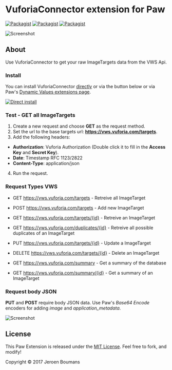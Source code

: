 # VuforiaConnector extension for Paw 
[![Packagist](https://img.shields.io/badge/license-MIT-00aaff.svg?style=flat-square)](https://github.com/jeroenboumans/Paw-VuforiaConnector/blob/master/LICENSE) [![Packagist](https://img.shields.io/github/stars/jeroenboumans/Paw-VuforiaConnector.svg?style=flat-square)](https://github.com/jeroenboumans/Paw-VuforiaConnector/stargazers) [![Packagist](https://img.shields.io/github/issues/jeroenboumans/Paw-VuforiaConnector.svg?style=flat-square)](https://github.com/jeroenboumans/Paw-VuforiaConnector/issues)

![Screenshot](https://raw.githubusercontent.com/jeroenboumans/Paw-VuforiaConnector/master/Screenshot.png)


## About

Use VuforiaConnector to get your raw ImageTargets data from the VWS Api.


### Install 

You can install VuforiaConnector [directly](https://tinyurl.com/ltasvcc) or via the button below or via Paw's [Dynamic Values extensions page](https://paw.cloud/extensions/VuforiaConnector).

[![Direct install](https://raw.githubusercontent.com/jeroenboumans/Paw-VuforiaConnector/master/install.png)](https://tinyurl.com/ltasvcc)

### Test - GET all ImageTargets

1. Create a new request and choose **GET** as the request method.
2. Set the url to the base targets url: **https://vws.vuforia.com/targets**.
3. Add the following headers:
  * **Authorization**: Vuforia Authorization (Double click it to fill in the **Access Key** and **Secret Key**).
  * **Date**: Timestamp RFC 1123/2822
  * **Content-Type**: application/json
4. Run the request.


### Request Types VWS

* GET https://vws.vuforia.com/targets - Retreive all ImageTarget
* POST https://vws.vuforia.com/targets - Add new ImageTarget
* GET https://vws.vuforia.com/targets/{id} - Retreive an ImageTarget
* GET https://vws.vuforia.com/duplicates/{id} - Retreive all possible duplicates of an ImageTarget
* PUT https://vws.vuforia.com/targets/{id} - Update a ImageTarget
* DELETE https://vws.vuforia.com/targets/{id} - Delete an ImageTarget

* GET https://vws.vuforia.com/summary - Get a summary of the database
* GET https://vws.vuforia.com/summary/{id} - Get a summary of an ImageTarget


### Request body JSON

**PUT** and **POST** require body JSON data. Use Paw's *Base64 Encode* encoders for adding *image* and *application_metadata*.

![Screenshot](https://raw.githubusercontent.com/jeroenboumans/Paw-VuforiaConnector/master/Screenshot_json.png?i)


## License

This Paw Extension is released under the [MIT License](LICENSE). Feel free to fork, and modify!

Copyright © 2017 Jeroen Boumans
